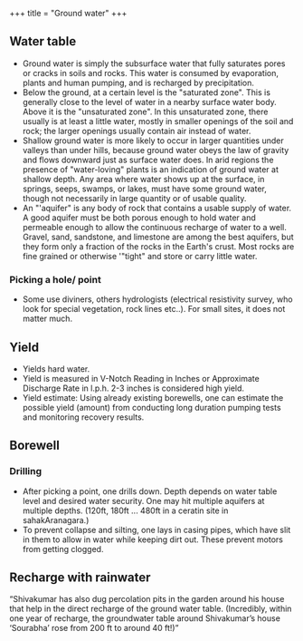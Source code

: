 +++
title = "Ground water"
+++

## Water table
- Ground water is simply the subsurface water that fully saturates pores or cracks in soils and rocks. This water is consumed by evaporation, plants and human pumping, and is recharged by precipitation.
- Below the ground, at a certain level is the "saturated zone". This is generally close to the level of water in a nearby surface water body. Above it is the "unsaturated zone".  In this unsaturated zone, there usually is at least a little water, mostly in smaller openings of the soil and rock; the larger openings usually contain air instead of water.
- Shallow ground water is more likely to occur in larger quantities under valleys than under hills, because ground water obeys the law of gravity and flows downward just as surface water does. In arid regions the presence of "water-loving" plants is an indication of ground water at shallow depth. Any area where water shows up at the surface, in springs, seeps, swamps, or lakes, must have some ground water, though not necessarily in large quantity or of usable quality.
- An "'aquifer" is any body of rock that contains a usable supply of water. A good aquifer must be both porous enough to hold water and permeable enough to allow the continuous recharge of water to a well. Gravel, sand, sandstone, and limestone are among the best aquifers, but they form only a fraction of the rocks in the Earth's crust. Most rocks are fine grained or otherwise '"tight" and store or carry little water.

### Picking a hole/ point
- Some use diviners, others hydrologists (electrical resistivity survey, who look for special vegetation, rock lines etc..). For small sites, it does not matter much.

## Yield
- Yields hard water.
- Yield is measured in V-Notch Reading in Inches or  Approximate Discharge Rate in l.p.h. 2-3 inches is considered high yield.
- Yield estimate: Using already existing borewells, one can estimate the possible yield (amount) from conducting long duration pumping tests and monitoring recovery results.


## Borewell 
### Drilling
- After picking a point, one drills down. Depth depends on water table level and desired water security. One may hit multiple aquifers at multiple depths. (120ft, 180ft ... 480ft in a ceratin site in sahakAranagara.)
- To prevent collapse and silting, one lays in casing pipes, which have slit in them to allow in water while keeping dirt out. These prevent motors from getting clogged.


## Recharge with rainwater
“Shivakumar has also dug percolation pits in the garden around his house that help in the direct recharge of the ground water table. (Incredibly, within one year of recharge, the groundwater table around Shivakumar’s house ‘Sourabha’ rose from 200 ft to around 40 ft!)”